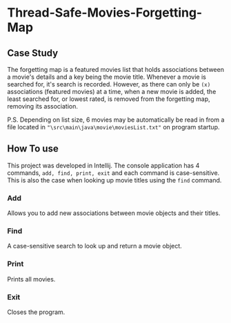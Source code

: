 # Thread-Safe-Movies-Forgetting-Map
## Case Study 
The forgetting map is a featured movies list that holds associations between a movie's details and a key being the movie title. Whenever a movie is searched for, it's 
search is recorded. However, as there can only be `(x)` associations (featured movies) at a time, when a new movie is added, the least searched 
for, or lowest rated, is removed from the forgetting map, removing its association. 

P.S. Depending on list size, 6 movies may be automatically be read in from a file located in `"\src\main\java\movie\moviesList.txt"` on program startup.

## How To use 
This project was developed in Intellij. The console application has 4 commands, `add, find, print, exit` and each command is case-sensitive. This is also the case when looking up
movie titles using the `find` command.

### Add
Allows you to add new associations between movie objects and their titles.

### Find
A case-sensitive search to look up and return a movie object.

### Print
Prints all movies.

### Exit 
Closes the program.
